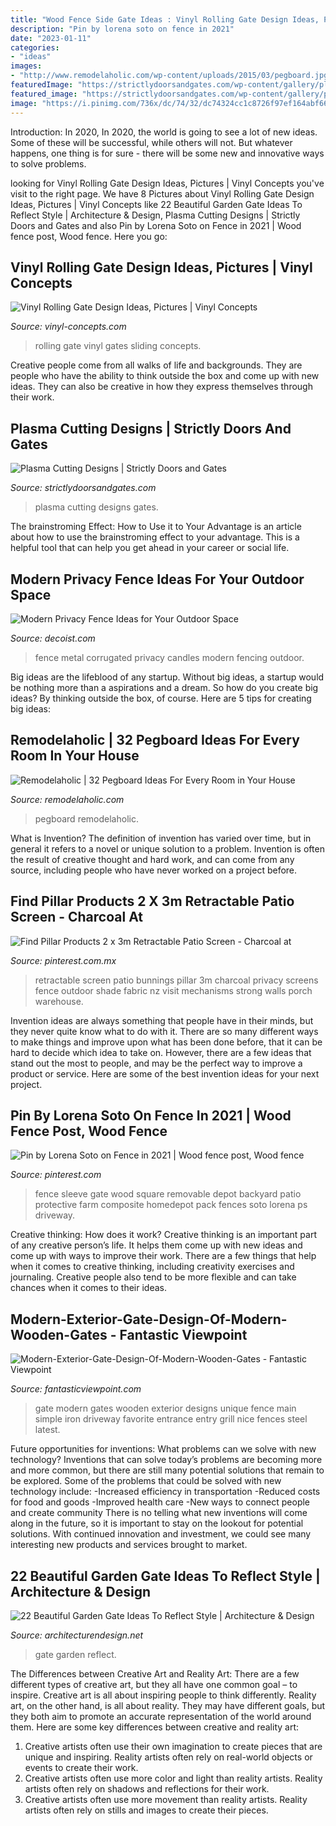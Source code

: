 ```yaml
---
title: "Wood Fence Side Gate Ideas : Vinyl Rolling Gate Design Ideas, Pictures"
description: "Pin by lorena soto on fence in 2021"
date: "2023-01-11"
categories:
- "ideas"
images:
- "http://www.remodelaholic.com/wp-content/uploads/2015/03/pegboard.jpg"
featuredImage: "https://strictlydoorsandgates.com/wp-content/gallery/plasma-cutting-designs/plasma-cutting-11.jpg"
featured_image: "https://strictlydoorsandgates.com/wp-content/gallery/plasma-cutting-designs/plasma-cutting-11.jpg"
image: "https://i.pinimg.com/736x/dc/74/32/dc74324cc1c8726f97ef164abf66cfc6--fence-post-ideas-gate-ideas.jpg"
---
```



Introduction: In 2020,
In 2020, the world is going to see a lot of new ideas. Some of these will be successful, while others will not. But whatever happens, one thing is for sure - there will be some new and innovative ways to solve problems.

	

		
looking for Vinyl Rolling Gate Design Ideas, Pictures | Vinyl Concepts you've visit to the right page. We have 8 Pictures about Vinyl Rolling Gate Design Ideas, Pictures | Vinyl Concepts like 22 Beautiful Garden Gate Ideas To Reflect Style | Architecture &amp; Design, Plasma Cutting Designs | Strictly Doors and Gates and also Pin by Lorena Soto on Fence in 2021 | Wood fence post, Wood fence. Here you go:
		
    
## Vinyl Rolling Gate Design Ideas, Pictures | Vinyl Concepts

<img loading=lazy src="https://vinyl-concepts.com/wp-content/uploads/2017/02/vinyl-rolling-gate-13.jpg" onerror="this.onerror=null;this.src='https://tse2.mm.bing.net/th?id=OIP.HHcQ2TqdtZ9UXUJJdAQ-KAHaFj&amp;pid=15.1';" alt="Vinyl Rolling Gate Design Ideas, Pictures | Vinyl Concepts">

_Source: vinyl-concepts.com_

>rolling gate vinyl gates sliding concepts. 

	

Creative people come from all walks of life and backgrounds. They are people who have the ability to think outside the box and come up with new ideas. They can also be creative in how they express themselves through their work.

    
## Plasma Cutting Designs | Strictly Doors And Gates

<img loading=lazy src="https://strictlydoorsandgates.com/wp-content/gallery/plasma-cutting-designs/plasma-cutting-11.jpg" onerror="this.onerror=null;this.src='https://tse1.mm.bing.net/th?id=OIP.hfoKondgKOK6QRFIztpixQHaFj&amp;pid=15.1';" alt="Plasma Cutting Designs | Strictly Doors and Gates">

_Source: strictlydoorsandgates.com_

>plasma cutting designs gates. 

	

The brainstroming Effect: How to Use it to Your Advantage is an article about how to use the brainstroming effect to your advantage. This is a helpful tool that can help you get ahead in your career or social life.

    
## Modern Privacy Fence Ideas For Your Outdoor Space

<img loading=lazy src="http://cdn.decoist.com/wp-content/uploads/2015/07/Corrugated-metal-fence-with-candles.jpg" onerror="this.onerror=null;this.src='https://tse1.mm.bing.net/th?id=OIP.4Sk8rjAh8cjQqRu13c1B1gHaJ4&amp;pid=15.1';" alt="Modern Privacy Fence Ideas for Your Outdoor Space">

_Source: decoist.com_

>fence metal corrugated privacy candles modern fencing outdoor. 

	

Big ideas are the lifeblood of any startup. Without big ideas, a startup would be nothing more than a aspirations and a dream. So how do you create big ideas? By thinking outside the box, of course. Here are 5 tips for creating big ideas: 

    
## Remodelaholic | 32 Pegboard Ideas For Every Room In Your House

<img loading=lazy src="http://www.remodelaholic.com/wp-content/uploads/2015/03/pegboard.jpg" onerror="this.onerror=null;this.src='https://tse1.mm.bing.net/th?id=OIP.SjNXjIiz4wImIr_xb1xCCQHaJ3&amp;pid=15.1';" alt="Remodelaholic | 32 Pegboard Ideas For Every Room in Your House">

_Source: remodelaholic.com_

>pegboard remodelaholic. 

	

What is Invention?
The definition of invention has varied over time, but in general it refers to a novel or unique solution to a problem. Invention is often the result of creative thought and hard work, and can come from any source, including people who have never worked on a project before.

    
## Find Pillar Products 2 X 3m Retractable Patio Screen - Charcoal At

<img loading=lazy src="https://i.pinimg.com/736x/e0/6e/1a/e06e1a0678b437a7bd28a4316c107727.jpg" onerror="this.onerror=null;this.src='https://tse4.mm.bing.net/th?id=OIP.4ByOGQfx0GlHZ-r7764EVwHaHa&amp;pid=15.1';" alt="Find Pillar Products 2 x 3m Retractable Patio Screen - Charcoal at">

_Source: pinterest.com.mx_

>retractable screen patio bunnings pillar 3m charcoal privacy screens fence outdoor shade fabric nz visit mechanisms strong walls porch warehouse. 

	

Invention ideas are always something that people have in their minds, but they never quite know what to do with it. There are so many different ways to make things and improve upon what has been done before, that it can be hard to decide which idea to take on. However, there are a few ideas that stand out the most to people, and may be the perfect way to improve a product or service. Here are some of the best invention ideas for your next project.

    
## Pin By Lorena Soto On Fence In 2021 | Wood Fence Post, Wood Fence

<img loading=lazy src="https://i.pinimg.com/736x/dc/74/32/dc74324cc1c8726f97ef164abf66cfc6--fence-post-ideas-gate-ideas.jpg" onerror="this.onerror=null;this.src='https://tse4.mm.bing.net/th?id=OIP.gsdSXCy4dMWrYxCbqq2aqgHaFj&amp;pid=15.1';" alt="Pin by Lorena Soto on Fence in 2021 | Wood fence post, Wood fence">

_Source: pinterest.com_

>fence sleeve gate wood square removable depot backyard patio protective farm composite homedepot pack fences soto lorena ps driveway. 

	

Creative thinking: How does it work?
Creative thinking is an important part of any creative person’s life. It helps them come up with new ideas and come up with ways to improve their work. There are a few things that help when it comes to creative thinking, including creativity exercises and journaling. Creative people also tend to be more flexible and can take chances when it comes to their ideas.

    
## Modern-Exterior-Gate-Design-Of-Modern-Wooden-Gates - Fantastic Viewpoint

<img loading=lazy src="http://www.fantasticviewpoint.com/wp-content/uploads/2017/04/Modern-Exterior-Gate-Design-Of-Modern-Wooden-Gates.jpg" onerror="this.onerror=null;this.src='https://tse3.mm.bing.net/th?id=OIP.D86KMHhdvS7rUeFrKDkdWwHaJ4&amp;pid=15.1';" alt="Modern-Exterior-Gate-Design-Of-Modern-Wooden-Gates - Fantastic Viewpoint">

_Source: fantasticviewpoint.com_

>gate modern gates wooden exterior designs unique fence main simple iron driveway favorite entrance entry grill nice fences steel latest. 

	

Future opportunities for inventions: What problems can we solve with new technology?
Inventions that can solve today’s problems are becoming more and more common, but there are still many potential solutions that remain to be explored. Some of the problems that could be solved with new technology include: 
-Increased efficiency in transportation 
-Reduced costs for food and goods 
-Improved health care 
-New ways to connect people and create community 
There is no telling what new inventions will come along in the future, so it is important to stay on the lookout for potential solutions. With continued innovation and investment, we could see many interesting new products and services brought to market.

    
## 22 Beautiful Garden Gate Ideas To Reflect Style | Architecture &amp; Design

<img loading=lazy src="http://cdn.architecturendesign.net/wp-content/uploads/2014/08/garden-gate-18.jpg" onerror="this.onerror=null;this.src='https://tse3.mm.bing.net/th?id=OIP.P_QrcuFPvMgxS2QS-0mwKAHaJ4&amp;pid=15.1';" alt="22 Beautiful Garden Gate Ideas To Reflect Style | Architecture &amp; Design">

_Source: architecturendesign.net_

>gate garden reflect. 

	

The Differences between Creative Art and Reality Art: There are a few different types of creative art, but they all have one common goal – to inspire.
Creative art is all about inspiring people to think differently. Reality art, on the other hand, is all about reality. They may have different goals, but they both aim to promote an accurate representation of the world around them. Here are some key differences between creative and reality art: 
1) Creative artists often use their own imagination to create pieces that are unique and inspiring. Reality artists often rely on real-world objects or events to create their work. 
2) Creative artists often use more color and light than reality artists. Reality artists often rely on shadows and reflections for their work. 
3) Creative artists often use more movement than reality artists. Reality artists often rely on stills and images to create their pieces.

